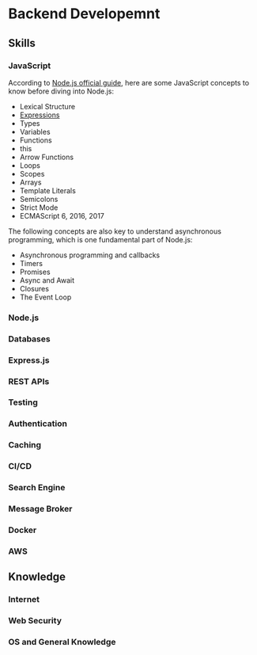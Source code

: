 # Backend Developemnt

## Skills

### JavaScript
According to [Node.js official guide](https://nodejs.dev/how-much-javascript-do-you-need-to-know-to-use-nodejs), here are some JavaScript concepts to know before diving into Node.js:

* Lexical Structure
* [Expressions](https://developer.mozilla.org/en-US/docs/Web/JavaScript/Guide/Expressions_and_Operators)
* Types
* Variables
* Functions
* this
* Arrow Functions
* Loops
* Scopes
* Arrays
* Template Literals
* Semicolons
* Strict Mode
* ECMAScript 6, 2016, 2017

The following concepts are also key to understand asynchronous programming, which is one fundamental part of Node.js:

* Asynchronous programming and callbacks
* Timers
* Promises
* Async and Await
* Closures
* The Event Loop

### Node.js

### Databases

### Express.js

### REST APIs

### Testing

### Authentication

### Caching

### CI/CD

### Search Engine

### Message Broker

### Docker

### AWS

## Knowledge

### Internet

### Web Security

### OS and General Knowledge